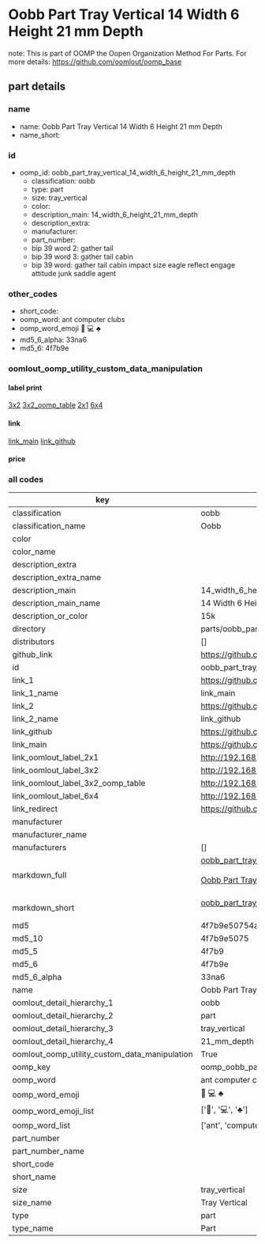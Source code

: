 # Oobb Part Tray Vertical 14 Width 6 Height 21 mm Depth  

note: This is part of OOMP the Oopen Organization Method For Parts. For more details: https://github.com/oomlout/oomp_base

##  part details
  







### name
* name: Oobb Part Tray Vertical 14 Width 6 Height 21 mm Depth
* name_short: 
### id
* oomp_id: oobb_part_tray_vertical_14_width_6_height_21_mm_depth
  * classification: oobb
  * type: part
  * size: tray_vertical
  * color: 
  * description_main: 14_width_6_height_21_mm_depth
  * description_extra: 
  * manufacturer: 
  * part_number: 
  * bip 39 word 2: gather tail
  * bip 39 word 3: gather tail cabin
  * bip 39 word: gather tail cabin impact size eagle reflect engage attitude junk saddle agent

### other_codes
* short_code: 
* oomp_word: ant computer clubs
* oomp_word_emoji :ant: :computer: :clubs:
* md5_6_alpha: 33na6
* md5_6: 4f7b9e






### oomlout_oomp_utility_custom_data_manipulation
#### label print
[3x2](http://192.168.1.245:1112/?label=oomp%2033na6)
[3x2_oomp_table](http://192.168.1.108:1112/?label=oomp%2033na6)
[2x1](http://192.168.1.242:1112/?label=oomp%2033na6)
[6x4](http://192.168.1.55:1112/?label=oomp%2033na6)    

#### link

[link_main](https://github.com/oomlout/oomlout_oomp_version_1_messy/tree/main/parts/oobb_part_tray_vertical_14_width_6_height_21_mm_depth) [link_github](https://github.com/oomlout/oomlout_oomp_version_1_messy/tree/main/parts/oobb_part_tray_vertical_14_width_6_height_21_mm_depth)                             

#### price







### all codes 
| key | value |  
| --- | --- |  
| classification | oobb |  
| classification_name | Oobb |  
| color |  |  
| color_name |  |  
| description_extra |  |  
| description_extra_name |  |  
| description_main | 14_width_6_height_21_mm_depth |  
| description_main_name | 14 Width 6 Height 21 mm Depth |  
| description_or_color | 15k |  
| directory | parts/oobb_part_tray_vertical_14_width_6_height_21_mm_depth |  
| distributors | [] |  
| github_link | https://github.com/oomlout/oomlout_oomp_part_src/tree/main/parts/oobb_part_tray_vertical_14_width_6_height_21_mm_depth |  
| id | oobb_part_tray_vertical_14_width_6_height_21_mm_depth |  
| link_1 | https://github.com/oomlout/oomlout_oomp_version_1_messy/tree/main/parts/oobb_part_tray_vertical_14_width_6_height_21_mm_depth |  
| link_1_name | link_main |  
| link_2 | https://github.com/oomlout/oomlout_oomp_version_1_messy/tree/main/parts/oobb_part_tray_vertical_14_width_6_height_21_mm_depth |  
| link_2_name | link_github |  
| link_github | https://github.com/oomlout/oomlout_oomp_version_1_messy/tree/main/parts/oobb_part_tray_vertical_14_width_6_height_21_mm_depth |  
| link_main | https://github.com/oomlout/oomlout_oomp_version_1_messy/tree/main/parts/oobb_part_tray_vertical_14_width_6_height_21_mm_depth |  
| link_oomlout_label_2x1 | http://192.168.1.242:1112/?label=oomp%2033na6 |  
| link_oomlout_label_3x2 | http://192.168.1.245:1112/?label=oomp%2033na6 |  
| link_oomlout_label_3x2_oomp_table | http://192.168.1.108:1112/?label=oomp%2033na6 |  
| link_oomlout_label_6x4 | http://192.168.1.55:1112/?label=oomp%2033na6 |  
| link_redirect | https://github.com/oomlout/oomlout_oomp_version_1_messy/tree/main/parts/oobb_part_tray_vertical_14_width_6_height_21_mm_depth |  
| manufacturer |  |  
| manufacturer_name |  |  
| manufacturers | [] |  
| markdown_full | [oobb_part_tray_vertical_14_width_6_height_21_mm_depth](none)<br>[](none)<br>[Oobb Part Tray Vertical 14 Width 6 Height 21 Mm Depth](none)<br><br> |  
| markdown_short | [oobb_part_tray_vertical_14_width_6_height_21_mm_depth](none)<br><br> |  
| md5 | 4f7b9e50754a56851464f71c3fb75303 |  
| md5_10 | 4f7b9e5075 |  
| md5_5 | 4f7b9 |  
| md5_6 | 4f7b9e |  
| md5_6_alpha | 33na6 |  
| name | Oobb Part Tray Vertical 14 Width 6 Height 21 mm Depth |  
| oomlout_detail_hierarchy_1 | oobb |  
| oomlout_detail_hierarchy_2 | part |  
| oomlout_detail_hierarchy_3 | tray_vertical |  
| oomlout_detail_hierarchy_4 | 21_mm_depth |  
| oomlout_oomp_utility_custom_data_manipulation | True |  
| oomp_key | oomp_oobb_part_tray_vertical_14_width_6_height_21_mm_depth |  
| oomp_word | ant computer clubs |  
| oomp_word_emoji | :ant: :computer: :clubs: |  
| oomp_word_emoji_list | [':ant:', ':computer:', ':clubs:'] |  
| oomp_word_list | ['ant', 'computer', 'clubs'] |  
| part_number |  |  
| part_number_name |  |  
| short_code |  |  
| short_name |  |  
| size | tray_vertical |  
| size_name | Tray Vertical |  
| type | part |  
| type_name | Part |  

